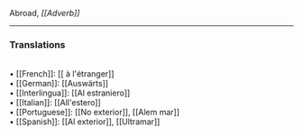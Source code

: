 Abroad, <i>[[Adverb]]</i> <HR> <P> <H3>Translations</H3><BR>• [[French]]: [[ à l'étranger]]<BR>• [[German]]: [[Auswärts]]<BR>• [[Interlingua]]: [[Al estraniero]]<BR>• [[Italian]]: [[All'estero]]<BR>• [[Portuguese]]: [[No exterior]], [[Alem mar]]
<BR>• [[Spanish]]: [[Al exterior]], [[Ultramar]]
<BR>